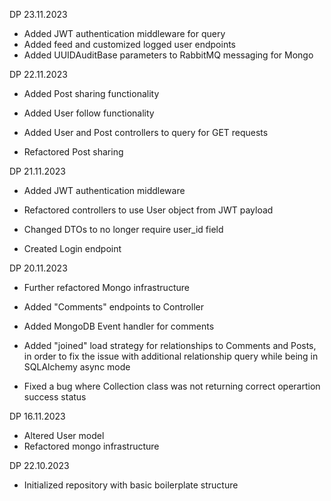 DP 23.11.2023
- Added JWT authentication middleware for query
- Added feed and customized logged user endpoints
- Added UUIDAuditBase parameters to RabbitMQ messaging for Mongo

DP 22.11.2023
- Added Post sharing functionality
- Added User follow functionality
- Added User and Post controllers to query for GET requests

- Refactored Post sharing

DP 21.11.2023
- Added JWT authentication middleware

- Refactored controllers to use User object from JWT payload

- Changed DTOs to no longer require user_id field
- Created Login endpoint

DP 20.11.2023
- Further refactored Mongo infrastructure

- Added "Comments" endpoints to Controller
- Added MongoDB Event handler for comments
- Added "joined" load strategy for relationships to Comments and Posts, in order to fix the issue with additional relationship query while being in SQLAlchemy async mode

- Fixed a bug where Collection class was not returning correct operartion success status

DP 16.11.2023
- Altered User model
- Refactored mongo infrastructure

DP 22.10.2023
- Initialized repository with basic boilerplate structure
